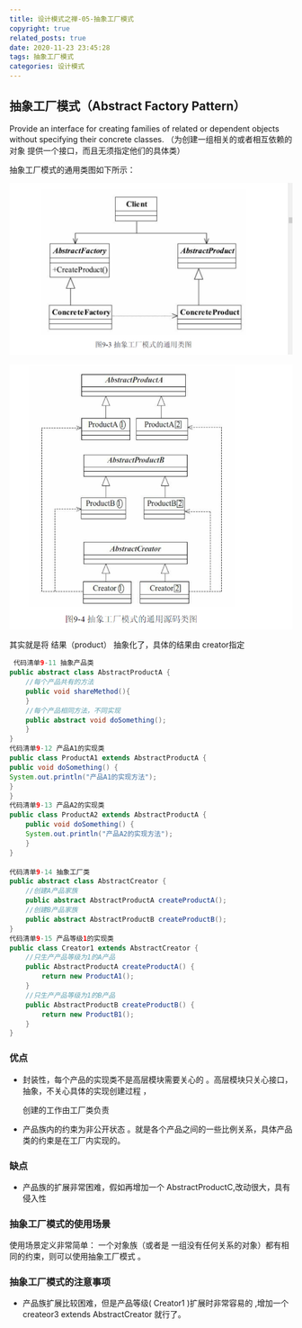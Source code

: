 ```yaml
---
title: 设计模式之禅-05-抽象工厂模式
copyright: true
related_posts: true
date: 2020-11-23 23:45:28
tags: 抽象工厂模式
categories: 设计模式
---
```

## 抽象工厂模式（Abstract Factory Pattern）
Provide an interface for creating families of related or dependent objects without specifying their concrete classes. （为创建一组相关的或者相互依赖的对象 提供一个接口，而且无须指定他们的具体类）

抽象工厂模式的通用类图如下所示：

![](/uploads/design_patterns/05abstractFactory/universe_abstract_factory.png)

![](/uploads/design_patterns/05abstractFactory/abstract_factory_source.png)

其实就是将 结果（product） 抽象化了，具体的结果由 creator指定

```java
 代码清单9-11 抽象产品类
public abstract class AbstractProductA {
    //每个产品共有的方法
    public void shareMethod(){
	}
    //每个产品相同方法，不同实现
    public abstract void doSomething();
    }
}
代码清单9-12 产品A1的实现类
public class ProductA1 extends AbstractProductA {
public void doSomething() {
System.out.println("产品A1的实现方法");
}
}
代码清单9-13 产品A2的实现类
public class ProductA2 extends AbstractProductA {
    public void doSomething() {
    System.out.println("产品A2的实现方法");
    }
}

代码清单9-14 抽象工厂类
public abstract class AbstractCreator {
    //创建A产品家族
    public abstract AbstractProductA createProductA();
    //创建B产品家族
    public abstract AbstractProductB createProductB();
}
代码清单9-15 产品等级1的实现类
public class Creator1 extends AbstractCreator {
    //只生产产品等级为1的A产品
    public AbstractProductA createProductA() {
    	return new ProductA1();
    }
    //只生产产品等级为1的B产品
    public AbstractProductB createProductB() {
    	return new ProductB1();
    }
}
```



### 优点

- 封装性，每个产品的实现类不是高层模块需要关心的 。高层模块只关心接口，抽象，不关心具体的实现创建过程 ，

   创建的工作由工厂类负责 

-  产品族内的约束为非公开状态 。就是各个产品之间的一些比例关系，具体产品类的约束是在工厂内实现的。

### 缺点

- 产品族的扩展非常困难，假如再增加一个  AbstractProductC,改动很大，具有侵入性

### 抽象工厂模式的使用场景



使用场景定义非常简单：  一个对象族（或者是 一组没有任何关系的对象）都有相同的约束，则可以使用抽象工厂模式 。

### 抽象工厂模式的注意事项

- 产品族扩展比较困难，但是产品等级( Creator1 )扩展时非常容易的 ,增加一个createor3 extends AbstractCreator 就行了。


